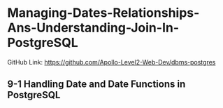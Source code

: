 # Managing-Dates-Relationships-Ans-Understanding-Join-In-PostgreSQL

GitHub Link: https://github.com/Apollo-Level2-Web-Dev/dbms-postgres

## 9-1 Handling Date and Date Functions in PostgreSQL
